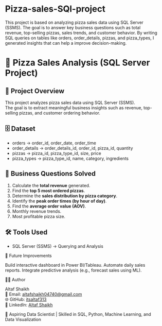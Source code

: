 # Pizza-sales-SQl-project
This project is based on analyzing pizza sales data using SQL Server (SSMS). The goal is to answer key business questions such as total revenue, top-selling pizzas, sales trends, and customer behavior. By writing SQL queries on tables like orders, order_details, pizzas, and pizza_types, I generated insights that can help a  improve decision-making.


# 🍕 Pizza Sales Analysis (SQL Server Project)


## 📌 Project Overview
This project analyzes pizza sales data using SQL Server (SSMS).  
The goal is to extract meaningful business insights such as revenue, top-selling pizzas, and customer ordering behavior.

## 🗄️ Dataset
- orders → order_id, order_date, order_time
- order_details → order_details_id, order_id, pizza_id, quantity
- pizzas → pizza_id, pizza_type_id, size, price
- pizza_types → pizza_type_id, name, category, ingredients

## 🎯 Business Questions Solved
1. Calculate the **total revenue** generated.
2. Find the **top 5 most ordered pizzas**.
3. Determine the **sales distribution by pizza category**.
4. Identify the **peak order times (by hour of day)**.
5. Find the **average order value (AOV)**.
6. Monthly revenue trends.
7. Most profitable pizza size.

## 🛠️ Tools Used
- SQL Server (SSMS) → Querying and Analysis

 🚀 Future Improvements

Build interactive dashboard in Power BI/Tableau.
Automate daily sales reports.
Integrate predictive analysis (e.g., forecast sales using ML).


 👨‍💻 Author

Altaf Shaikh  
📧 Email: altafshaikh04740@gmail.com  
🌐 GitHub: [itsaltaf313](https://github.com/itsaltaf313)  
💼 LinkedIn: [Altaf Shaikh](https://www.linkedin.com/in/altafshaikh)  

📌 Aspiring Data Scientist | Skilled in SQL, Python, Machine Learning, and Data Visualization
